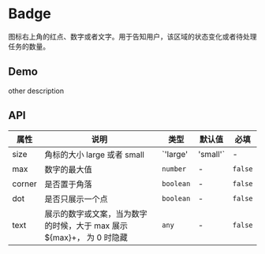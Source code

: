 # Badge

图标右上角的红点、数字或者文字。用于告知用户，该区域的状态变化或者待处理任务的数量。

## Demo

other description

## API

| 属性   | 说明                                                                   | 类型                | 默认值 | 必填    |
| ------ | ---------------------------------------------------------------------- | ------------------- | ------ | ------- |
| size   | 角标的大小 large 或者 small                                            | `'large' | 'small'` | -      | `false` |
| max    | 数字的最大值                                                           | `number`            | -      | `false` |
| corner | 是否置于角落                                                           | `boolean`           | -      | `false` |
| dot    | 是否只展示一个点                                                       | `boolean`           | -      | `false` |
| text   | 展示的数字或文案，当为数字的时候，大于 max 展示 \${max}+， 为 0 时隐藏 | `any`               | -      | `false` |
